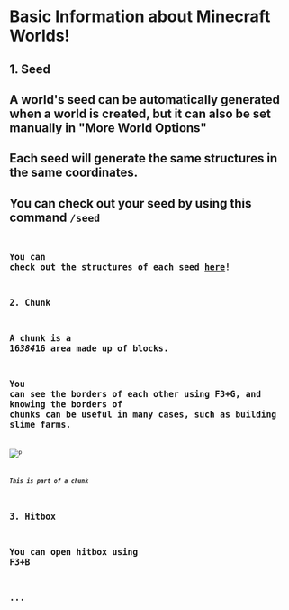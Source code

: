 # Basic Information about Minecraft Worlds!
## 1. Seed
## A world's seed can be automatically generated when a world is created, but it can also be set manually in "More World Options"
## Each seed will generate the same structures in the same coordinates. 
## You can check out your seed by using this command <code>/seed<code/>
## You can check out the structures of each seed [here](https://www.chunkbase.com/apps/seed-map)!
## 2. Chunk
## A chunk is a 16*384*16 area made up of blocks. 
## You can see the borders of each other using F3+G, and knowing the borders of chunks can be useful in many cases, such as building slime farms.
![p](https://henrypersonalweb.github.io/blog/minecraft/basic-information/chunk.gif)
##### This is part of a chunk
## 3. Hitbox
## You can open hitbox using F3+B
## ...

